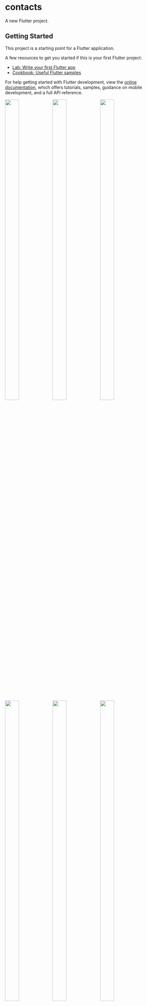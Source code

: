 # contacts

A new Flutter project.

## Getting Started

This project is a starting point for a Flutter application.

A few resources to get you started if this is your first Flutter project:

- [Lab: Write your first Flutter app](https://docs.flutter.dev/get-started/codelab)
- [Cookbook: Useful Flutter samples](https://docs.flutter.dev/cookbook)

For help getting started with Flutter development, view the
[online documentation](https://docs.flutter.dev/), which offers tutorials,
samples, guidance on mobile development, and a full API reference.

<p>
<img src="https://user-images.githubusercontent.com/119835333/230819980-cbe7ef14-e688-47a9-ae55-56a3589a39cc.png"height="50%"width="30%">
<img src="https://user-images.githubusercontent.com/119835333/230820437-ff4f74af-9250-4003-9de3-860a3082b449.png"height="50%"width="30%">
<img src="https://user-images.githubusercontent.com/119835333/230821644-cb7dc59e-8247-4b2e-8685-cba6e14a3077.png"height="50%"width="30%">
<img src="https://user-images.githubusercontent.com/119835333/230820483-e55e33e1-fcfe-430f-bfac-6532810c4351.png"height="50%"width="30%">
<img src="https://user-images.githubusercontent.com/119835333/230820540-70adffcf-06e0-47bb-bb7b-e73f186d6641.png"height="50%"width="30%">
<img src="https://user-images.githubusercontent.com/119835333/230820592-454b5ce8-4f6f-455e-8681-0ca96e72f5bb.png"height="50%"width="30%">
<img src="https://user-images.githubusercontent.com/119835333/230820627-7d016444-59de-4f01-a518-c770634b2b70.png"height="50%"width="30%">
<img src="https://user-images.githubusercontent.com/119835333/230820663-8883903a-3a7b-4c4a-923d-df5e7af9e023.png"height="50%"width="30%">
<img src="https://user-images.githubusercontent.com/119835333/230820701-bd8b379f-011a-404f-b65a-7e71ce521f87.png"height="50%"width="30%">
</p>
